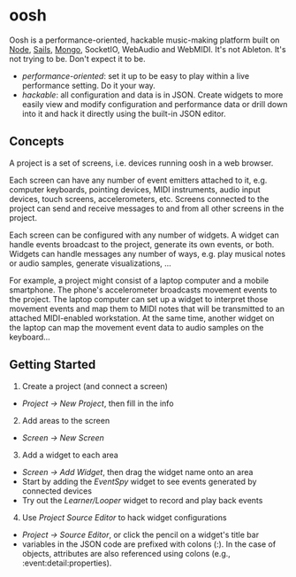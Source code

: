 # oosh

Oosh is a performance-oriented, hackable music-making platform built on [Node](https://nodejs.org/), [Sails](http://sailsjs.org/), [Mongo](https://www.mongodb.com/),
SocketIO, WebAudio and WebMIDI. It's not Ableton. It's not trying to be. Don't expect it to be.

* _performance-oriented_: set it up to be easy to play within a live performance setting. Do it your way.
* _hackable_: all configuration and data is in JSON. Create widgets to more easily view and modify configuration and performance data or drill down into it and hack it directly using the built-in JSON editor.



## Concepts

A project is a set of screens, i.e. devices running oosh in a web browser.

Each screen can have any number of event emitters attached to it, e.g. computer keyboards, pointing devices, MIDI instruments, audio input devices, touch screens, accelerometers, etc. Screens connected to the project can send and receive messages to and from all other screens in the project.

Each screen can be configured with any number of widgets. A widget can handle events broadcast to the project,
generate its own events, or both. Widgets can handle messages any number of ways, e.g. play musical notes or
audio samples, generate visualizations, ...

For example, a project might consist of a laptop computer and a mobile smartphone. The phone's accelerometer
broadcasts movement events to the project. The laptop computer can set up a widget to interpret those movement
events and map them to MIDI notes that will be transmitted to an attached MIDI-enabled workstation. At the
same time, another widget on the laptop can map the movement event data to audio samples on the keyboard...

## Getting Started

1. Create a project (and connect a screen)
  * _Project -> New Project_, then fill in the info
2. Add areas to the screen
  * _Screen -> New Screen_
3. Add a widget to each area
  * _Screen -> Add Widget_, then drag the widget name onto an area
  * Start by adding the _EventSpy_ widget to see events generated by connected devices 
  * Try out the _Learner/Looper_ widget to record and play back events
4. Use _Project Source Editor_ to hack widget configurations
  * _Project -> Source Editor_, or click the pencil on a widget's title bar
  * variables in the JSON code are prefixed with colons (:). In the case of objects, attributes are also referenced using colons (e.g., :event:detail:properties). 
